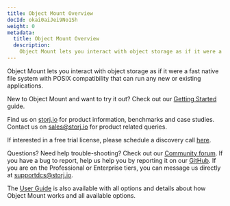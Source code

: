 ```yaml
---
title: Object Mount Overview
docId: okai0aiJei9No1Sh
weight: 0
metadata:
  title: Object Mount Overview
  description:
    Object Mount lets you interact with object storage as if it were a fast native file system with POSIX compatibility that can run any new or existing applications.
---
```


Object Mount lets you interact with object storage as if it were a fast native file system with POSIX compatibility that can run any new or existing applications.

New to Object Mount and want to try it out? Check out our [Getting Started](object-mount/getting-started/intro) guide.

Find us on [storj.io](https://storj.io) for product information, benchmarks and case studies. Contact us on [sales@storj.io](mailto:sales@storj.io) for product related queries.

If interested in a free trial license, please schedule a discovery call [here](https://meetings.hubspot.com/tom1581/storj-object-mount-discovery-meeting?uuid=7d69a8eb-87d2-4971-aef9-9ea2b1073e7a).

Questions? Need help trouble-shooting? Check out our [Community forum](https://forum.storj.io/). If you have a bug to report, help us help you by reporting it on our [GitHub](https://github.com/storj/storj). 
If you are on the Professional or Enterprise tiers, you can message us directly at [supportdcs@storj.io](mailto:supportdcs@storj.io).

The [User Guide](./object-mount/user-guides) is also available with all options and details about how Object Mount works and all available options.